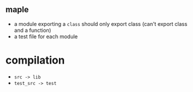 maple
-----

- a module exporting a `class` should only export class (can't export class and
  a function)
- a test file for each module

# compilation
- `src -> lib`
- `test_src -> test`

